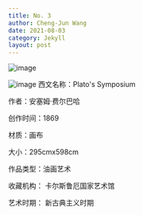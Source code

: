 ```yaml
---
title: No. 3
author: Cheng-Jun Wang
date: 2021-08-03
category: Jekyll
layout: post
---
```


![image](https://user-images.githubusercontent.com/543384/131339245-ce548faa-b220-4d4d-9863-abaacfd9fca1.png)


![image](https://user-images.githubusercontent.com/543384/131339163-8be1e275-0dd7-463e-a67b-380f377301fe.png)
西文名称：Plato's Symposium

作者：安塞姆·费尔巴哈

创作时间：1869

材质：画布

大小：295cmx598cm

作品类型：油画艺术

收藏机构： 卡尔斯鲁厄国家艺术馆

艺术时期： 新古典主义时期




